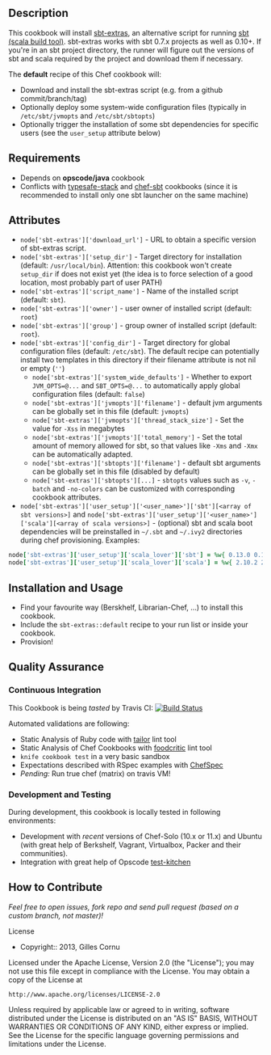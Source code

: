 
Description
-----------

This cookbook will install [sbt-extras](https://github.com/paulp/sbt-extras), an alternative script for running [sbt (scala build tool)](https://github.com/sbt/sbt). sbt-extras works with sbt 0.7.x projects as well as 0.10+. If you're in an sbt project directory, the runner will figure out the versions of sbt and scala required by the project and download them if necessary.

The **default** recipe of this Chef cookbook will:

* Download and install the sbt-extras script (e.g. from a github commit/branch/tag)
* Optionally deploy some system-wide configuration files (typically in `/etc/sbt/jvmopts` and `/etc/sbt/sbtopts`)
* Optionally trigger the installation of some sbt dependencies for specific users (see the `user_setup` attribute below)

Requirements
------------

* Depends on **opscode/java** cookbook
* Conflicts with [typesafe-stack](http://community.opscode.com/cookbooks/typesafe-stack) and [chef-sbt](http://community.opscode.com/cookbooks/chef-sbt) cookbooks (since it is recommended to install only one sbt launcher on the same machine)

Attributes
----------

* `node['sbt-extras']['download_url']` - URL to obtain a specific version of sbt-extras script.
* `node['sbt-extras']['setup_dir']` - Target directory for installation (default: `/usr/local/bin`). Attention: this cookbook won't create `setup_dir` if does not exist yet (the idea is to force selection of a good location, most probably part of user PATH)
* `node['sbt-extras']['script_name']` - Name of the installed script (default: `sbt`).
* `node['sbt-extras']['owner']` - user owner of installed script (default: `root`)
* `node['sbt-extras']['group']` - group owner of installed script (default: `root`).
* `node['sbt-extras']['config_dir']` - Target directory for global configuration files (default: `/etc/sbt`). The default recipe can potentially install two templates in this directory if their filename attribute is not nil or empty (`''`)
  * `node['sbt-extras']['system_wide_defaults']` - Whether to export `JVM_OPTS=@...` and `SBT_OPTS=@...` to automatically apply global configuration files (default: `false`)
  * `node['sbt-extras']['jvmopts']['filename']` - default jvm arguments can be globally set in this file (default: `jvmopts`)
  * `node['sbt-extras']['jvmopts']['thread_stack_size']` - Set the value for `-Xss` in megabytes
  * `node['sbt-extras']['jvmopts']['total_memory']` - Set the total amount of memory allowed for sbt, so that values like `-Xms` and `-Xmx` can be automatically adapted.
  * `node['sbt-extras']['sbtopts']['filename']` - default sbt arguments can be globally set in this file (disabled by default)
  * `node['sbt-extras']['sbtopts'][...]` - `sbtopts` values such as `-v`, `-batch` and `-no-colors` can be customized with corresponding cookbook attributes.
* `node['sbt-extras']['user_setup']['<user_name>']['sbt'][<array of sbt versions>]` and `node['sbt-extras']['user_setup']['<user_name>']['scala'][<array of scala versions>]` - (optional) sbt and scala boot dependencies will be preinstalled in `~/.sbt` and `~/.ivy2` directories during chef provisioning. Examples:

```ruby
node['sbt-extras']['user_setup']['scala_lover']['sbt'] = %w{ 0.13.0 0.12.4 0.11.3 }
node['sbt-extras']['user_setup']['scala_lover']['scala'] = %w{ 2.10.2 2.10.1 2.9.3 2.9.2 2.8.3 }
```

Installation and Usage
----------------------

* Find your favourite way (Berskhelf, Librarian-Chef, ...) to install this cookbook.
* Include the `sbt-extras::default` recipe to your run list or inside your cookbook.
* Provision!

Quality Assurance
-----------------

### Continuous Integration

This Cookbook is being _tasted_ by Travis CI: [![Build Status](https://secure.travis-ci.org/gildegoma/chef-sbt-extras.png?branch=master)](https://travis-ci.org/gildegoma/chef-sbt-extras)

Automated validations are following:
  * Static Analysis of Ruby code with [tailor](https://github.com/turboladen/tailor#readme) lint tool
  * Static Analysis of Chef Cookbooks with [foodcritic](http://acrmp.github.com/foodcritic/) lint tool
  * `knife cookbook test` in a very basic sandbox
  * Expectations described with RSpec examples with [ChefSpec](https://github.com/acrmp/chefspec)
  * _Pending:_ Run true chef (matrix) on travis VM!

### Development and Testing

During development, this cookbook is locally tested in following environments:
 * Development with *recent* versions of Chef-Solo (10.x or 11.x) and Ubuntu (with great help of Berkshelf, Vagrant, Virtualbox, Packer and their communities).
 * Integration with great help of Opscode [test-kitchen](https://github.com/opscode/test-kitchen)

How to Contribute
-----------------

*Feel free to open issues, fork repo and send pull request (based on a custom branch, not master)!*

License
* Copyright:: 2013, Gilles Cornu

Licensed under the Apache License, Version 2.0 (the "License");
you may not use this file except in compliance with the License.
You may obtain a copy of the License at

    http://www.apache.org/licenses/LICENSE-2.0

Unless required by applicable law or agreed to in writing, software
distributed under the License is distributed on an "AS IS" BASIS,
WITHOUT WARRANTIES OR CONDITIONS OF ANY KIND, either express or implied.
See the License for the specific language governing permissions and
limitations under the License.
